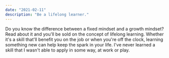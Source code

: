 ```yaml
---
date: "2021-02-11"
description: "Be a lifelong learner."
---
```


Do you know the difference between a fixed mindset and a growth mindset? Read about it and you'll be sold on the concept of lifelong learning. Whether it's a skill that'll benefit you on the job or when you're off the clock, learning something new can help keep the spark in your life. I've never learned a skill that I wasn't able to apply in some way, at work or play.
